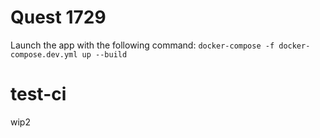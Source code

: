 # Quest 1729

Launch the app with the following command: `docker-compose -f docker-compose.dev.yml up --build`
# test-ci

wip2